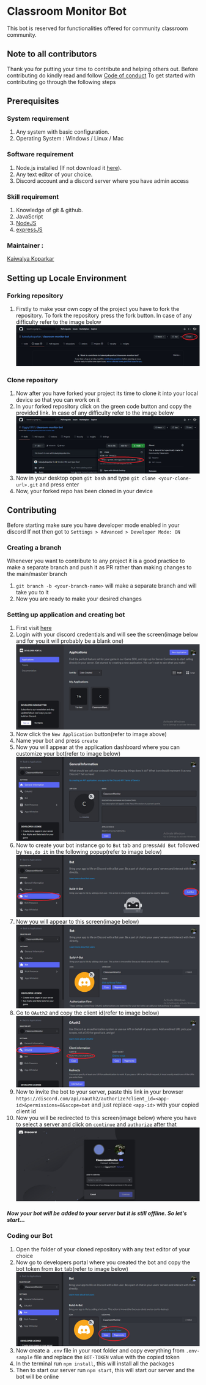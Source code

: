# Classroom Monitor Bot
This bot is reserved for functionalities offered for community classroom community.

## Note to all contributors
Thank you for putting your time to contribute and helping others out.
Before contributing do kindly read and follow [Code of conduct](./CODE_OF_CONDUCT.md)
To get started with contributing go through the following steps

## Prerequisites

### System requirement

1. Any system with basic configuration.
2. Operating System : Windows / Linux / Mac

### Software requirement

1. Node.js installed (If not download it [here](https://nodejs.org/en/download/)).
2. Any text editor of your choice.
3. Discord account and a discord server where you have admin access

### Skill requirement

1. Knowledge of git & github.
2. JavaScript
3. [NodeJS](https://nodejs.org/en/)
4. [expressJS](https://expressjs.com/)

### Maintainer :

[Kaiwalya Koparkar](https://github.com/kaiwalyakoparkar)



## Setting up Locale Environment

### Forking repository

1. Firstly to make your own copy of the project you have to fork the repository. To fork the repository press the fork button. In case of any difficulty refer to the image below
    <img src="./doc/images/Fork.jpg" alt="Demo fork image"/>

### Clone repository

1. Now after you have forked your project its time to clone it into your local device so that you can work on it
2. In your forked repository click on the green code button and copy the provided link. In case of any difficulty refer to the image below
    <img src="./doc/images/Clone.jpg" alt="Demo copy image"/>
3. Now in your desktop open `git bash` and type `git clone <your-clone-url>.git` and press enter
4. Now, your forked repo has been cloned in your device 

## Contributing

Before starting make sure you have developer mode enabled in your discord
If not then got to `Settings > Advanced > Developer Mode: ON`

### Creating a branch

Whenever you want to contribute to any project it is a good practice to make a separate branch and push it as PR rather than making changes to the main/master branch

1. `git branch -b <your-branch-name>` will make a separate branch and will take you to it
2. Now you are ready to make your desired changes

### Setting up application and creating bot

1. First visit [here](https://discord.com/developers/applications/)
2. Login with your discord credentials and will see the screen(image below and for you it will probably be a blank one)
    <img src="./doc/images/HomePage.jpg" alt="home page">
3. Now click the `New Application` button(refer to image above)
4. Name your bot and press `create` 
5. Now you will appear at the application dashboard where you can customize your bot(refer to image below)
    <img src="./doc/images/Dashboard.jpg" alt="dashboard">
6. Now to create your bot instance go to `Bot` tab and press`Add Bot` followed by `Yes,do it` in the following popup(refer to image below)
    <img src="./doc/images/BotInstance.jpg" alt="bot instance">
7. Now you will appear to this screen(image below)
    <img src="./doc/images/After_adding_bot.jpg" alt="bot dashboard">
8. Go to `OAuth2` and copy the client id(refer to image below)
    <img src="./doc/images/app_id.jpg" alt="bot dashboard">
9. Now to invite the bot to your server, paste this link in your browser `https://discord.com/api/oauth2/authorize?client_id=<app-id>&permissions=8&scope=bot` and just replace `<app-id>` with your copied client id
10. Now you will be redirected to this screen(image below) where you have to select a server and click on `continue` and `authorize` after that
    <img src="./doc/images/add_server.jpg" alt="server page">

##### Now your bot will be added to your server but it is still offline. So let's start...

### Coding our Bot

1. Open the folder of your cloned repository with any text editor of your choice
2. Now go to developers portal where you created the bot and copy the bot token from `Bot` tab(refer to image below)
    <img src="./doc/images/BotToken.jpg" alt="bot token">
3. Now create a `.env` file in your root folder and copy everything from `.env-sample` file and replace the `BOT-TOKEN` value with the copied token
4. In the terminal run `npm install`, this will install all the packages
5. Then to start our server run `npm start`, this will start our server and the bot will be online

